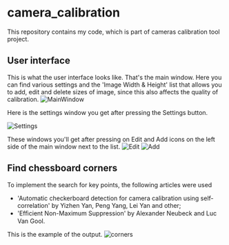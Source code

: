 # camera_calibration
This repository contains my code, which is part of cameras calibration tool project.

## User interface
This is what the user interface looks like.
That's the main window. Here you can find various settings and the 'Image Width & Height' list that allows you to add, edit and delete sizes of image, since this also affects the quality of calibration.
![MainWindow](https://user-images.githubusercontent.com/61746700/131347168-d32da3a1-1065-49c1-b255-d8fc0cdc361a.PNG)

Here is the settings window you get after pressing the Settings button.

![Settings](https://user-images.githubusercontent.com/61746700/131347224-e9439467-bf08-4dc0-8b92-1fb2116a06ef.jpg)

These windows you'll get after pressing on Edit and Add icons on the left side of the main window next to the list.
![Edit](https://user-images.githubusercontent.com/61746700/131347700-f1bb6bfc-f013-437c-86d7-8d6f29d6baca.png)
![Add](https://user-images.githubusercontent.com/61746700/131347718-22524536-f56a-401d-ad84-d06f58f5bbb1.png)
## Find chessboard corners
To implement the search for key points, the following articles were used
* 'Automatic checkerboard detection for camera calibration using self-correlation' by Yizhen Yan, Peng Yang, Lei Yan and other;
* 'Efﬁcient Non-Maximum Suppression' by Alexander Neubeck and Luc Van Gool.

This is the example of the output.
![corners](https://user-images.githubusercontent.com/61746700/131366382-907dccbc-2de8-4167-8a04-8333a4aa32e3.png)

